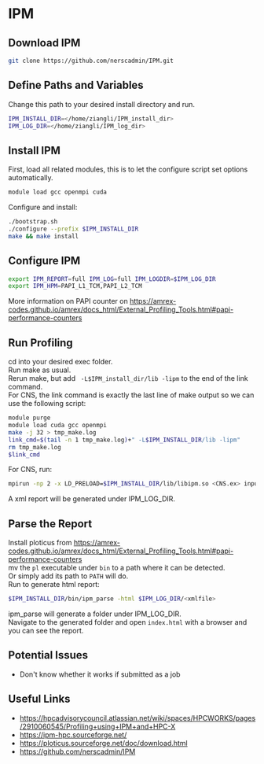 # IPM

## Download IPM
```bash
git clone https://github.com/nerscadmin/IPM.git
```

## Define Paths and Variables
Change this path to your desired install directory and run.
```bash
IPM_INSTALL_DIR=</home/ziangli/IPM_install_dir>
IPM_LOG_DIR=</home/ziangli/IPM_log_dir>
```

## Install IPM
First, load all related modules, this is to let the configure script set options automatically.
```bash
module load gcc openmpi cuda
```
Configure and install:
```bash
./bootstrap.sh
./configure --prefix $IPM_INSTALL_DIR
make && make install
```
## Configure IPM
```bash
export IPM_REPORT=full IPM_LOG=full IPM_LOGDIR=$IPM_LOG_DIR
export IPM_HPM=PAPI_L1_TCM,PAPI_L2_TCM
```
More information on PAPI counter on https://amrex-codes.github.io/amrex/docs_html/External_Profiling_Tools.html#papi-performance-counters

## Run Profiling
cd into your desired exec folder.  
Run make as usual.  
Rerun make, but add ``` -L$IPM_install_dir/lib -lipm``` to the end of the link command.  
For CNS, the link command is exactly the last line of make output so we can use the following script:
```bash
module purge
module load cuda gcc openmpi
make -j 32 > tmp_make.log
link_cmd=$(tail -n 1 tmp_make.log)+" -L$IPM_INSTALL_DIR/lib -lipm"
rm tmp_make.log
$link_cmd
```
For CNS, run:
```bash
mpirun -np 2 -x LD_PRELOAD=$IPM_INSTALL_DIR/lib/libipm.so <CNS.ex> inputs
```
A xml report will be generated under IPM_LOG_DIR.
## Parse the Report
Install ploticus from https://amrex-codes.github.io/amrex/docs_html/External_Profiling_Tools.html#papi-performance-counters  
mv the ```pl``` executable under ```bin``` to a path where it can be detected.  
Or simply add its path to ```PATH``` will do.  
Run to generate html report:
```bash
$IPM_INSTALL_DIR/bin/ipm_parse -html $IPM_LOG_DIR/<xmlfile>
```
ipm_parse will generate a folder under IPM_LOG_DIR.  
Navigate to the generated folder and open ```index.html``` with a browser and you can see the report.  

## Potential Issues
- Don't know whether it works if submitted as a job

## Useful Links
- https://hpcadvisorycouncil.atlassian.net/wiki/spaces/HPCWORKS/pages/2910060545/Profiling+using+IPM+and+HPC-X
- https://ipm-hpc.sourceforge.net/
- https://ploticus.sourceforge.net/doc/download.html
- https://github.com/nerscadmin/IPM
